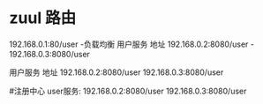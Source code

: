 # zuul 路由
192.168.0.1:80/user
    -负载均衡
        用户服务 地址
        192.168.0.2:8080/user - 
        192.168.0.3:8080/user
        
        
用户服务 地址
192.168.0.2:8080/user
192.168.0.3:8080/user

#注册中心
user服务:
    192.168.0.2:8080/user
    192.168.0.3:8080/user
    
 